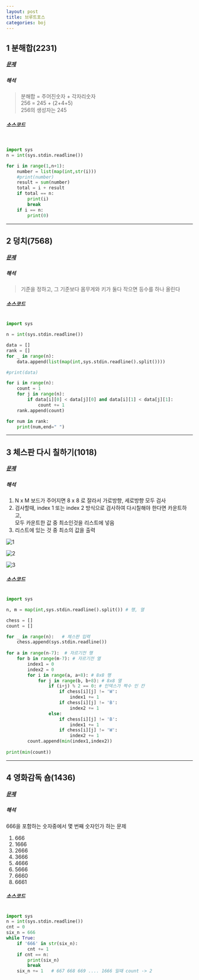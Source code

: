 ```yaml
---
layout: post
title: 브루트포스
categories: boj
---
```


## 1 분해합(2231) 

##### [문제](https://www.acmicpc.net/problem/2231)

##### 해석
>분해합 = 주어진숫자 + 각자리숫자<br>
>256    = 245    + (2+4+5)<br>
>256의 생성자는 245     

##### 소스코드

```python


import sys
n = int(sys.stdin.readline())

for i in range(1,n+1):
    number = list(map(int,str(i)))
    #print(number)
    result = sum(number)
    total = i + result
    if total == n:
        print(i)
        break
    if i == n:
        print(0)

```

---------------------------------------------------------------


## 2 덩치(7568) 

##### [문제](https://www.acmicpc.net/problem/7568)

##### 해석
> 기준을 정하고, 그 기준보다 몸무게와 키가 둘다 작으면 등수를 하나 올린다

##### 소스코드

```python

import sys

n = int(sys.stdin.readline())

data = []
rank = []
for _ in range(n):
    data.append(list(map(int,sys.stdin.readline().split())))

#print(data)

for i in range(n):
    count = 1
    for j in range(n):
        if data[i][0] < data[j][0] and data[i][1] < data[j][1]:
            count += 1
    rank.append(count)    

for num in rank:
    print(num,end=" ")

```

---------------------------------------------------------------------

## 3 체스판 다시 칠하기(1018) 

##### [문제](https://www.acmicpc.net/problem/1018)

##### 해석
1. N x M 보드가 주어지면 8 x 8 로 잘라서 가로방향, 세로방향 모두 검사<br>
2. 검사할때, index 1 또는 index 2 방식으로 검사하여 다시칠해야 한다면 카운트하고,<br> 모두 카운트한 값 중 최소인것을 리스트에 넣음<br>
4. 리스트에 있는 것 중 최소의 값을 출력 

![1](https://user-images.githubusercontent.com/87982543/160988679-9c0c6851-110c-41c1-80ef-a918e3495eaf.PNG)

![2](https://user-images.githubusercontent.com/87982543/160988832-bf4bd168-3961-48f7-b59e-bbbd5c6b6b80.PNG)

![3](https://user-images.githubusercontent.com/87982543/160988883-a054877f-1ed2-4181-a73e-a2253e222ac2.PNG)

##### 소스코드

```python

import sys

n, m = map(int,sys.stdin.readline().split()) # 행, 열

chess = []
count = []

for _ in range(n):   # 체스판 입력
    chess.append(sys.stdin.readline())
    
for a in range(n-7):  # 자르기전 행
    for b in range(m-7): # 자르기전 열
        index1 = 0
        index2 = 0
        for i in range(a, a+8): # 8x8 행
            for j in range(b, b+8): # 8x8 열
                if (i+j) % 2 == 0: # 인덱스가 짝수 인 칸
                    if chess[i][j] != 'W':
                        index1 += 1
                    if chess[i][j] != 'B':
                        index2 += 1
                else:
                    if chess[i][j] != 'B':
                        index1 += 1
                    if chess[i][j] != 'W':
                        index2 += 1
        count.append(min(index1,index2))    
        
print(min(count))

```

---------------------------------------------------------------------------


## 4 영화감독 숌(1436) 

##### [문제](https://www.acmicpc.net/problem/1436)

##### 해석
666을 포함하는 숫자중에서 몇 번째 숫자인가 하는 문제<br>

1. 666
2. 1666
3. 2666
4. 3666
5. 4666
6. 5666
7. 6660
8. 6661


##### 소스코드

```python

import sys
n = int(sys.stdin.readline())
cnt = 0
six_n = 666
while True:
    if '666' in str(six_n):
        cnt += 1
    if cnt == n:
        print(six_n)
        break
    six_n += 1   # 667 668 669 .... 1666 일때 count -> 2

```